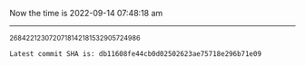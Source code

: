 Now the time is 2022-09-14 07:48:18 am

---

<small>2684221230720718142181532905724986</small>

```txt
Latest commit SHA is: db11608fe44cb0d02502623ae75718e296b71e09
```

